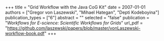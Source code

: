 +++
title = "Grid Workflow with the Java CoG Kit"
date = 2007-01-01
authors = ["Gregor von Laszewski", "Mihael Hategan", "Depti Kodeboyina"]
publication_types = ["6"]
abstract = ""
selected = "false"
publication = "*Workflows for E-science: Scientific Workflows for Grids*"
url_pdf = "https://github.com/laszewski/papers/blob/master/vonLaszewski-workflow-book.pdf"
+++

